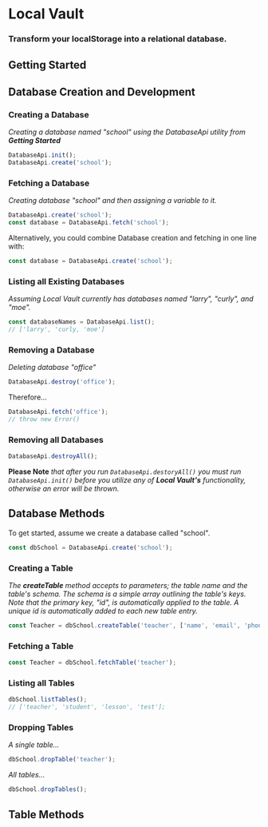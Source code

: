# Local Vault
### Transform your localStorage into a relational database.
## Getting Started
## Database Creation and Development
### Creating a Database
*Creating a database named "school" using the DatabaseApi utility from <strong>Getting Started</strong>*
```javascript
DatabaseApi.init();
DatabaseApi.create('school');
```
### Fetching a Database
*Creating database "school" and then assigning a variable to it.*
```javascript
DatabaseApi.create('school');
const database = DatabaseApi.fetch('school');
```
Alternatively, you could combine Database creation and fetching in one line with:
```javascript
const database = DatabaseApi.create('school');
```
### Listing all Existing Databases
*Assuming Local Vault currently has databases named "larry", "curly", and "moe".*
```javascript
const databaseNames = DatabaseApi.list();
// ['larry', 'curly, 'moe']
```
### Removing a Database
*Deleting database "office"*
```javascript
DatabaseApi.destroy('office');
```
Therefore...
```javascript
DatabaseApi.fetch('office');
// throw new Error()
```
### Removing all Databases
```javascript
DatabaseApi.destroyAll();
```
**Please Note** *that after you run ``DatabaseApi.destoryAll()`` you must run ``DatabaseApi.init()`` before you utilize any of **Local Vault's** functionality, otherwise an error will be thrown.*
## Database Methods
To get started, assume we create a database called "school".
```javascript
const dbSchool = DatabaseApi.create('school');
```
### Creating a Table
*The <strong>createTable</strong> method accepts to parameters; the table name and the table's schema.  The schema is a simple array outlining the table's keys.  Note that the primary key, "id", is automatically applied to the table.  A unique id is automatically added to each new table entry.*
```javascript
const Teacher = dbSchool.createTable('teacher', ['name', 'email', 'phone', 'subject', 'officeHours']);
```
### Fetching a Table
```javascript
const Teacher = dbSchool.fetchTable('teacher');
```
### Listing all Tables
```javascript
dbSchool.listTables();
// ['teacher', 'student', 'lesson', 'test'];
```
### Dropping Tables
*A single table...*
```javascript
dbSchool.dropTable('teacher');
```
*All tables...*
```javascript
dbSchool.dropTables();
```
## Table Methods
